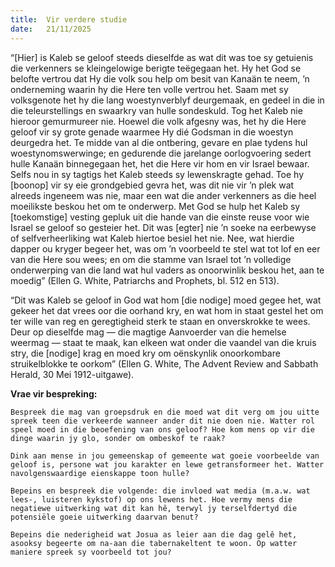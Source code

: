 ```yaml
---
title:  Vir verdere studie
date:   21/11/2025
---
```


“[Hier] is Kaleb se geloof steeds dieselfde as wat dit was toe sy getuienis die verkenners se kleingelowige berigte teëgegaan het. Hy het God se belofte vertrou dat Hy die volk sou help om besit van Kanaän te neem, ’n onderneming waarin hy die Here ten volle vertrou het. Saam met sy volksgenote het hy die lang woestynverblyf deurgemaak, en gedeel in die in die teleurstellings en swaarkry van hulle sondeskuld. Tog het Kaleb nie hieroor gemurmureer nie. Hoewel die volk afgesny was, het hy die Here geloof vir sy grote genade waarmee Hy dié Godsman in die woestyn deurgedra het. Te midde van al die ontbering, gevare en plae tydens hul woestynomswerwinge; en gedurende die jarelange oorlogvoering sedert hulle Kanaän binnegegaan het, het die Here vir hom en vir Israel bewaar. Selfs nou in sy tagtigs het Kaleb steeds sy lewenskragte gehad. Toe hy [boonop] vir sy eie grondgebied gevra het, was dit nie vir ’n plek wat alreeds ingeneem was nie, maar een wat die ander verkenners as die heel moeilikste beskou het om te onderwerp. Met God se hulp het Kaleb sy [toekomstige] vesting gepluk uit die hande van die einste reuse voor wie Israel se geloof so gesteier het. Dit was [egter] nie ’n soeke na eerbewyse of selfverheerliking wat Kaleb hiertoe besiel het nie. Nee, wat hierdie dapper ou kryger begeer het, was om ’n voorbeeld te stel wat tot lof en eer van die Here sou wees; en om die stamme van Israel tot ’n volledige onderwerping van die land wat hul vaders as onoorwinlik beskou het, aan te moedig” (Ellen G. White, Patriarchs and Prophets, bl. 512 en 513).

“Dit was Kaleb se geloof in God wat hom [die nodige] moed gegee het, wat gekeer het dat vrees oor die oorhand kry, en wat hom in staat gestel het om ter wille van reg en geregtigheid sterk te staan en onverskrokke te wees. Deur op dieselfde mag — die magtige Aanvoerder van die hemelse weermag — staat te maak, kan elkeen wat onder die vaandel van die kruis stry, die [nodige] krag en moed kry om oënskynlik onoorkombare struikelblokke te oorkom” (Ellen G. White, The Advent Review and Sabbath Herald, 30 Mei 1912-uitgawe).

**Vrae vir bespreking:**

`Bespreek die mag van groepsdruk en die moed wat dit verg om jou uitte spreek teen die verkeerde wanneer ander dit nie doen nie. Watter rol speel moed in die beoefening van ons geloof? Hoe kom mens op vir die dinge waarin jy glo, sonder om ombeskof te raak?`

`Dink aan mense in jou gemeenskap of gemeente wat goeie voorbeelde van geloof is, persone wat jou karakter en lewe getransformeer het. Watter navolgenswaardige eienskappe toon hulle?`

`Bepeins en bespreek die volgende: die invloed wat media (m.a.w. wat lees-, luisteren kykstof) op ons lewens het. Hoe vermy mens die negatiewe uitwerking wat dit kan hê, terwyl jy terselfdertyd die potensiële goeie uitwerking daarvan benut?`

`Bepeins die nederigheid wat Josua as leier aan die dag gelê het, asooksy begeerte om na-aan die tabernakeltent te woon. Op watter maniere spreek sy voorbeeld tot jou?`